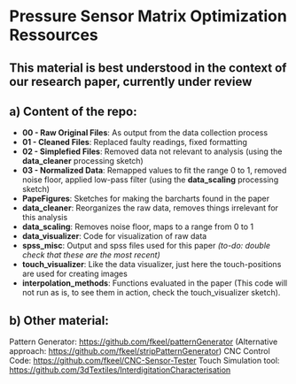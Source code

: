 # Pressure Sensor Matrix Optimization Ressources

## This material is best understood in the context of our research paper, currently under review

## a) Content of the repo:

* **00 - Raw Original Files**: As output from the data collection process
* **01 - Cleaned Files**: Replaced faulty readings, fixed formatting 
* **02 - Simplefied Files**: Removed data not relevant to analysis (using the **data_cleaner** processing sketch)
* **03 - Normalized Data**: Remapped values to fit the range 0 to 1, removed noise floor, applied low-pass filter (using the **data_scaling** processing sketch)
* **PapeFigures**: Sketches for making the barcharts found in the paper
* **data_cleaner**: Reorganizes the raw data, removes things irrelevant for this analysis
* **data_scaling**: Removes noise floor, maps to a range from 0 to 1
* **data_visualizer**: Code for visualization of raw data
* **spss_misc**: Output and spss files used for this paper *(to-do: double check that these are the most recent)*
* **touch_visualizer**: Like the data visualizer, just here the touch-positions are used for creating images
* **interpolation_methods**: Functions evaluated in the paper (This code will not run as is, to see them in action, check the touch_visualizer sketch).

## b) Other material:
Pattern Generator: https://github.com/fkeel/patternGenerator
(Alternative approach: https://github.com/fkeel/stripPatternGenerator)
CNC Control Code: https://github.com/fkeel/CNC-Sensor-Tester
Touch Simulation tool: https://github.com/3dTextiles/InterdigitationCharacterisation

